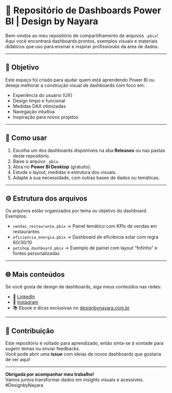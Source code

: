 # 📁 Repositório de Dashboards Power BI | Design by Nayara

Bem-vindos ao meu repositório de compartilhamento de arquivos `.pbix`!  
Aqui você encontrará dashboards prontos, exemplos visuais e materiais didáticos que uso para ensinar e inspirar profissionais da área de dados.

---

## 🎯 Objetivo

Este espaço foi criado para ajudar quem está aprendendo Power BI ou deseja melhorar a construção visual de dashboards com foco em:

- Experiência do usuário (UX)
- Design limpo e funcional
- Medidas DAX otimizadas
- Navegação intuitiva
- Inspiração para novos projetos

---

## 📂 Como usar

1. Escolha um dos dashboards disponíveis na aba **Releases** ou nas pastas deste repositório.
2. Baixe o arquivo `.pbix`.
3. Abra no **Power BI Desktop** (gratuito).
4. Estude o layout, medidas e estrutura dos visuais.
5. Adapte à sua necessidade, com outras bases de dados ou temáticas.

---

## ⚙️ Estrutura dos arquivos

Os arquivos estão organizados por tema ou objetivo do dashboard.  
Exemplos:

- `vendas_restaurante.pbix` → Painel temático com KPIs de vendas em restaurantes
- `eficiencia_energia.pbix` → Dashboard de eficiência solar com regra 60/30/10
- `petshop_dashboard.pbix` → Exemplo de painel com layout “fofinho” e fontes personalizadas

---

## 🌐 Mais conteúdos

Se você gosta de design de dashboards, siga meus conteúdos nas redes:

- 🔗 [LinkedIn](https://www.linkedin.com/in/nayarah)  
- 📸 [Instagram](https://www.instagram.com/designbynayara)  
- 📚 Ebook e dicas exclusivas no [designbynayara.com.br](https://designbynayara.com.br)  

---

## 🤝 Contribuição

Este repositório é voltado para aprendizado, então sinta-se à vontade para sugerir temas ou enviar feedbacks.  
Você pode abrir uma **issue** com ideias de novos dashboards que gostaria de ver aqui!

---

**Obrigada por acompanhar meu trabalho!**  
Vamos juntos transformar dados em insights visuais e acessíveis.  
#DesignbyNayara
